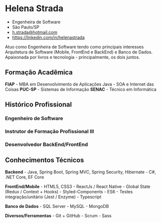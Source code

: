 # Helena Strada
- Engenheira de Software
- São Paulo/SP
- h.strada@hotmail.com
- https://linkedin.com/in/helenastrada

Atuo como Engenheira de Software tendo como principais interesses Arquitetura de Software (Mobile, FrontEnd e BackEnd) e Banco de Dados. Apaixonada por livros e tecnologia - principalmente, os dois juntos.

## Formação Acadêmica

**FIAP** - MBA em Desenvolvimento de Aplicações Java - SOA e Internet das Coisas
**PUC-SP** - Sistemas de Informação
**SENAC** - Técnico em Informática

## Histórico Profissional

### Engenheiro de Software
### Instrutor de Formação Profissional III
### Desenvolvedor BackEnd/FrontEnd

## Conhecimentos Técnicos

**Backend**
    - Java, Spring Boot, Spring MVC, Spring Security, Hibernate
    - C#, .NET Core, EF Core

**FrontEnd/Mobile**
    - HTML5, CSS3
    - ReactJs / React Native
    - Global State (Redux / Context + Hooks)
    - Styled-Components
    - ES6
    - Testes integração/unitário (Jest / Enzyme)
    - Typescript

**Banco de Dados**
    - SQL Server
    - MySQL
    - MongoDB

**Diversos/Ferramentas**
    - Git + GitHub
    - Scrum
    - Sass
